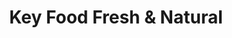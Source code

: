 ---
title: "Key Food Fresh & Natural"
url: /jersey-city/key-food-fresh-and-natural/
shop: supermarket
---